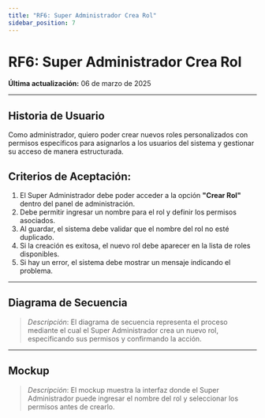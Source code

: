 ```yaml
---
title: "RF6: Super Administrador Crea Rol"  
sidebar_position: 7
---
```


# RF6: Super Administrador Crea Rol  

**Última actualización:** 06 de marzo de 2025  

---

## Historia de Usuario  

Como administrador, quiero poder crear nuevos roles personalizados con permisos específicos para asignarlos a los usuarios del sistema y gestionar su acceso de manera estructurada.


## **Criterios de Aceptación:**  

1. El Super Administrador debe poder acceder a la opción **"Crear Rol"** dentro del panel de administración.  
2. Debe permitir ingresar un nombre para el rol y definir los permisos asociados.  
3. Al guardar, el sistema debe validar que el nombre del rol no esté duplicado.  
4. Si la creación es exitosa, el nuevo rol debe aparecer en la lista de roles disponibles.  
5. Si hay un error, el sistema debe mostrar un mensaje indicando el problema.  

---

## **Diagrama de Secuencia**  

> *Descripción*: El diagrama de secuencia representa el proceso mediante el cual el Super Administrador crea un nuevo rol, especificando sus permisos y confirmando la acción.  

---

## **Mockup**  

> *Descripción*: El mockup muestra la interfaz donde el Super Administrador puede ingresar el nombre del rol y seleccionar los permisos antes de crearlo.  
